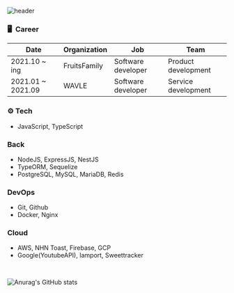 ![header](https://capsule-render.vercel.app/api?type=slice&color=gradient&text=%20ChangHoonOH%20%20&height=120&fontSize=65)

<!-- <h3 align="center">•••</h3> -->


### 🖥  Career
| Date              | Organization   | Job                | Team                |
|-------------------|----------------|--------------------|---------------------|
| 2021.10 ~   ing   | FruitsFamily | Software developer | Product development |
| 2021.01 ~ 2021.09 | WAVLE          | Software developer | Service development |

### ⚙️ Tech

- JavaScript, TypeScript

### Back

- NodeJS, ExpressJS, NestJS
- TypeORM, Sequelize
- PostgreSQL, MySQL, MariaDB, Redis

### DevOps

- Git, Github
- Docker, Nginx

### Cloud

- AWS, NHN Toast, Firebase, GCP
- Google(YoutubeAPI), Iamport, Sweettracker

<br>

![Anurag's GitHub stats](https://github-readme-stats.vercel.app/api?username=ohchanghoon&count_private=true&show_icons=true&theme=highcontrast)

